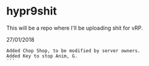 # hypr9shit
This will be a repo where I'll be uploading shit for vRP.

27/01/2018
```
Added Chop Shop, to be modified by server owners.
Added Key to stop Anim, G.
´´´
